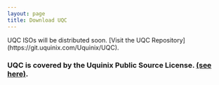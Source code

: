 ```yaml
---
layout: page
title: Download UQC
---
```


<div class="info" markdown="1">
UQC ISOs will be distributed soon. [Visit the UQC Repository](https://git.uquinix.com/Uquinix/UQC).
</div>

### UQC is covered by the Uquinix Public Source License. [(see here)](https://git.uquinix.com/Uquinix/uqc/raw/branch/main/LICENSE).
